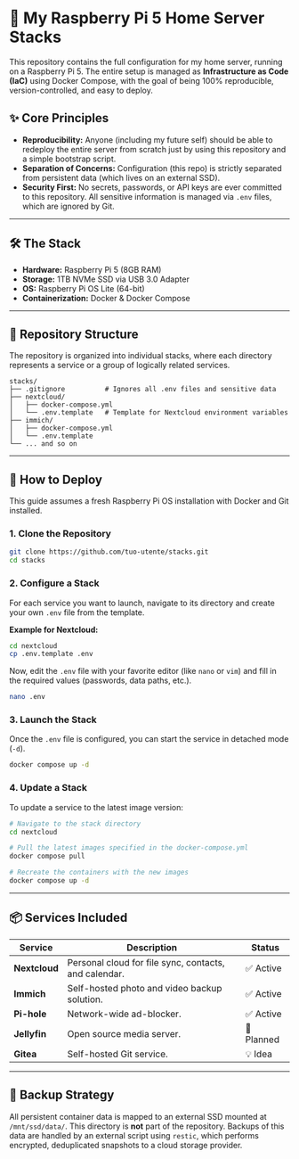 # 🚀 My Raspberry Pi 5 Home Server Stacks

This repository contains the full configuration for my home server, running on a Raspberry Pi 5. The entire setup is managed as **Infrastructure as Code (IaC)** using Docker Compose, with the goal of being 100% reproducible, version-controlled, and easy to deploy.

## ✨ Core Principles

*   **Reproducibility:** Anyone (including my future self) should be able to redeploy the entire server from scratch just by using this repository and a simple bootstrap script.
*   **Separation of Concerns:** Configuration (this repo) is strictly separated from persistent data (which lives on an external SSD).
*   **Security First:** No secrets, passwords, or API keys are ever committed to this repository. All sensitive information is managed via `.env` files, which are ignored by Git.

---

## 🛠️ The Stack

*   **Hardware:** Raspberry Pi 5 (8GB RAM)
*   **Storage:** 1TB NVMe SSD via USB 3.0 Adapter
*   **OS:** Raspberry Pi OS Lite (64-bit)
*   **Containerization:** Docker & Docker Compose

---

## 📂 Repository Structure

The repository is organized into individual stacks, where each directory represents a service or a group of logically related services.

```
stacks/
├── .gitignore          # Ignores all .env files and sensitive data
├── nextcloud/
│   ├── docker-compose.yml
│   └── .env.template   # Template for Nextcloud environment variables
├── immich/
│   ├── docker-compose.yml
│   └── .env.template
└── ... and so on
```

---

## 🚀 How to Deploy

This guide assumes a fresh Raspberry Pi OS installation with Docker and Git installed.

### 1. Clone the Repository

```bash
git clone https://github.com/tuo-utente/stacks.git
cd stacks
```

### 2. Configure a Stack

For each service you want to launch, navigate to its directory and create your own `.env` file from the template.

**Example for Nextcloud:**

```bash
cd nextcloud
cp .env.template .env
```

Now, edit the `.env` file with your favorite editor (like `nano` or `vim`) and fill in the required values (passwords, data paths, etc.).

```bash
nano .env
```

### 3. Launch the Stack

Once the `.env` file is configured, you can start the service in detached mode (`-d`).

```bash
docker compose up -d
```

### 4. Update a Stack

To update a service to the latest image version:

```bash
# Navigate to the stack directory
cd nextcloud

# Pull the latest images specified in the docker-compose.yml
docker compose pull

# Recreate the containers with the new images
docker compose up -d
```

---

## 📦 Services Included

| Service       | Description                                      | Status      |
|---------------|--------------------------------------------------|-------------|
| **Nextcloud** | Personal cloud for file sync, contacts, and calendar. | ✅ Active   |
| **Immich**    | Self-hosted photo and video backup solution.     | ✅ Active   |
| **Pi-hole**   | Network-wide ad-blocker.                         | ✅ Active   |
| **Jellyfin**  | Open source media server.                        | 🚧 Planned  |
| **Gitea**     | Self-hosted Git service.                         | 💡 Idea     |

---

## 💾 Backup Strategy

All persistent container data is mapped to an external SSD mounted at `/mnt/ssd/data/`. This directory is **not** part of the repository. Backups of this data are handled by an external script using `restic`, which performs encrypted, deduplicated snapshots to a cloud storage provider.
